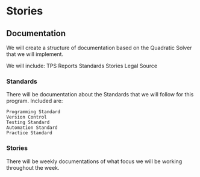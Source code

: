 # Stories

## Documentation
We will create a structure of documentation based on the Quadratic Solver that we will implement.

We will include:
	TPS Reports
	Standards
	Stories
	Legal
	Source

### Standards
There will be documentation about the Standards that we will follow for this program. Included are:
	
	Programming Standard
	Version Control
	Testing Standard
	Automation Standard
	Practice Standard

### Stories
There will be weekly documentations of what focus we will be working throughout the week. 